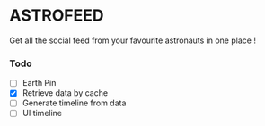 # ASTROFEED
Get all the social feed from your favourite astronauts in one place !

### Todo

- [ ] Earth Pin
- [x] Retrieve data by cache
- [ ] Generate timeline from data
- [ ] UI timeline
